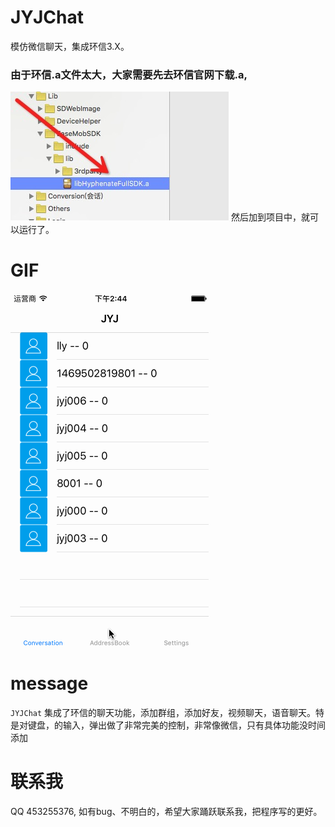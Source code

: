 # JYJChat
模仿微信聊天，集成环信3.X。

### 由于环信.a文件太大，大家需要先去环信官网下载.a,
![JYJChat](GIF/1.png "JYJChat")
然后加到项目中，就可以运行了。
# GIF
![JYJChat](GIF/JYJChat.gif "JYJChat")

# message
 `JYJChat` 集成了环信的聊天功能，添加群组，添加好友，视频聊天，语音聊天。特是对键盘，的输入，弹出做了非常完美的控制，非常像微信，只有具体功能没时间添加

# 联系我
 QQ 453255376, 如有bug、不明白的，希望大家踊跃联系我，把程序写的更好。
 
